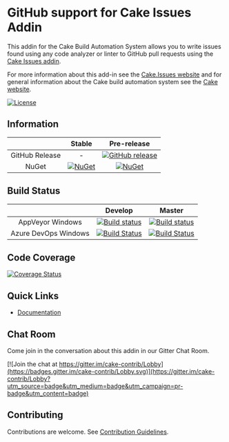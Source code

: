 # GitHub support for Cake Issues Addin

This addin for the Cake Build Automation System allows you to write issues found using any code
analyzer or linter to GitHub pull requests using the [Cake Issues addin](https://github.com/cake-contrib/Cake.Issues).

For more information about this add-in see the [Cake.Issues website](https://cake-contrib.github.io/Cake.Issues.Website)
and for general information about the Cake build automation system see the [Cake website](http://cakebuild.net).

[![License](http://img.shields.io/:license-mit-blue.svg)](https://github.com/cake-contrib/Cake.Issues.PullRequests.GitHub/blob/feature/build/LICENSE)

## Information

| | Stable | Pre-release |
|:--:|:--:|:--:|
|GitHub Release|-|[![GitHub release](https://img.shields.io/github/release/cake-contrib/Cake.Issues.PullRequests.GitHub.svg)](https://github.com/cake-contrib/Cake.Issues.PullRequests.GitHub/releases/latest)|
|NuGet|[![NuGet](https://img.shields.io/nuget/v/Cake.Issues.PullRequests.GitHub.svg)](https://www.nuget.org/packages/Cake.Issues.PullRequests.GitHub)|[![NuGet](https://img.shields.io/nuget/vpre/Cake.Issues.PullRequests.GitHub.svg)](https://www.nuget.org/packages/Cake.Issues.PullRequests.GitHub)|

## Build Status

| | Develop | Master |
|:--:|:--:|:--:|
|AppVeyor Windows|[![Build status](https://ci.appveyor.com/api/projects/status/trj0g753r3hcw22k/branch/develop?svg=true)](https://ci.appveyor.com/project/cakecontrib/cake-issues-pullrequests-github/branch/develop)|[![Build status](https://ci.appveyor.com/api/projects/status/trj0g753r3hcw22k/branch/master?svg=true)](https://ci.appveyor.com/project/cakecontrib/cake-issues-pullrequests-github/branch/master)|
|Azure DevOps Windows|[![Build Status](https://dev.azure.com/cake-contrib/Cake.Issues.PullRequests.GitHub/_apis/build/status/cake-contrib.Cake.Issues.PullRequests.GitHub?branchName=develop&jobName=Windows)](https://dev.azure.com/cake-contrib/Cake.Issues.PullRequests.GitHub/_build/latest?definitionId=17&branchName=develop)|[![Build Status](https://dev.azure.com/cake-contrib/Cake.Issues.PullRequests.GitHub/_apis/build/status/cake-contrib.Cake.Issues.PullRequests.GitHub?branchName=master&jobName=Windows)](https://dev.azure.com/cake-contrib/Cake.Issues.PullRequests.GitHub/_build/latest?definitionId=17&branchName=master)|

## Code Coverage

[![Coverage Status](https://coveralls.io/repos/github/cake-contrib/Cake.Issues.PullRequests.GitHub/badge.svg?branch=develop)](https://coveralls.io/github/cake-contrib/Cake.Issues.PullRequests.GitHub?branch=develop)

## Quick Links

- [Documentation](https://cake-contrib.github.io/Cake.Issues.Website)

## Chat Room

Come join in the conversation about this addin in our Gitter Chat Room.

[![Join the chat at https://gitter.im/cake-contrib/Lobby](https://badges.gitter.im/cake-contrib/Lobby.svg)](https://gitter.im/cake-contrib/Lobby?utm_source=badge&utm_medium=badge&utm_campaign=pr-badge&utm_content=badge)

## Contributing

Contributions are welcome. See [Contribution Guidelines](CONTRIBUTING.md).
